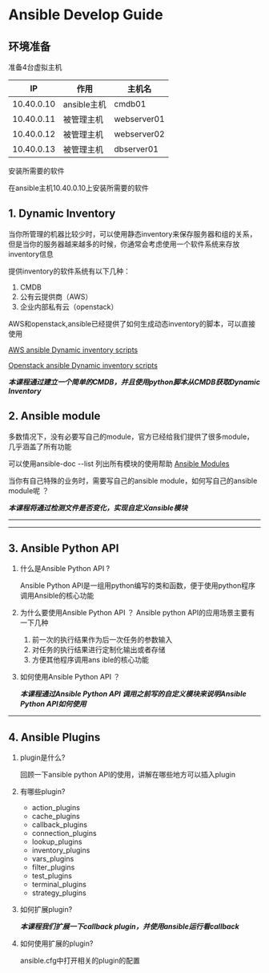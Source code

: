 # Ansible Develop Guide

## 环境准备

准备4台虚拟主机

IP|作用|主机名
---|---| ---
10.40.0.10 | ansible主机 |  cmdb01
10.40.0.11 | 被管理主机 | webserver01
10.40.0.12 | 被管理主机 | webserver02
10.40.0.13 | 被管理主机 | dbserver01

安装所需要的软件

在ansible主机10.40.0.10上安装所需要的软件


## 1. Dynamic Inventory

当你所管理的机器比较少时，可以使用静态inventory来保存服务器和组的关系，但是当你的服务器越来越多的时候，你通常会考虑使用一个软件系统来存放inventory信息

提供inventory的软件系统有以下几种：
1. CMDB
2. 公有云提供商（AWS）
3. 企业内部私有云（openstack）

AWS和openstack,ansible已经提供了如何生成动态inventory的脚本，可以直接使用

[AWS ansible Dynamic inventory scripts](http://docs.ansible.com/ansible/latest/intro_dynamic_inventory.html#id6)

[Openstack ansible Dynamic inventory scripts](http://docs.ansible.com/ansible/latest/intro_dynamic_inventory.html#example-openstack-external-inventory-script)




***本课程通过建立一个简单的CMDB，并且使用python脚本从CMDB获取Dynamic Inventory***



## 2. Ansible module

多数情况下，没有必要写自己的module，官方已经给我们提供了很多module，几乎涵盖了所有功能

可以使用ansible-doc --list 列出所有模块的使用帮助 [Ansible Modules](https://github.com/ansible/ansible/tree/devel/lib/ansible/modules)

当你有自己特殊的业务时，需要写自己的ansible module，如何写自己的ansible module呢 ？

***本课程将通过检测文件是否变化，实现自定义ansible模块***
_ _ _


_ _ _

## 3. Ansible Python API 
1. 什么是Ansible Python API ?

   Ansible Python API是一组用python编写的类和函数，便于使用python程序调用Ansible的核心功能

2. 为什么要使用Ansible Python API ？
   Ansible python API的应用场景主要有一下几种
   
    1. 前一次的执行结果作为后一次任务的参数输入
    2. 对任务的执行结果进行定制化输出或者存储
    3. 方便其他程序调用ans	ible的核心功能

3. 如何使用Ansible Python API ？

	***本课程通过Ansible Python API 调用之前写的自定义模块来说明Ansible Python API如何使用***

_ _ _

## 4. Ansible Plugins
1. plugin是什么? 

    回顾一下ansible python API的使用，讲解在哪些地方可以插入plugin

2. 有哪些plugin?

    - action_plugins
    - cache_plugins
    - callback_plugins
    - connection_plugins
    - lookup_plugins
    - inventory_plugins
    - vars_plugins
    - filter_plugins
    - test_plugins
    - terminal_plugins
    - strategy_plugins
    
3. 如何扩展plugin?

	***本课程我们扩展一下callback plugin，并使用ansible运行看callback***


4. 如何使用扩展的plugin?

   ansible.cfg中打开相关的plugin的配置





